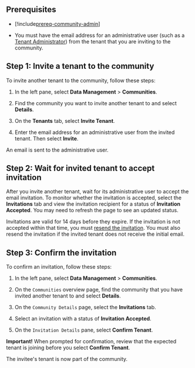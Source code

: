 ## Prerequisites

- [!include[prereq-community-admin](prereq-community-admin.md)]

- You must have the email address for an administrative user (such as a [Tenant Administrator](xref:ccRoles#tenant-roles)) from the tenant that you are inviting to the community.

## Step 1: Invite a tenant to the community

To invite another tenant to the community, follow these steps:

1. In the left pane, select **Data Management** > **Communities**.

1. Find the community you want to invite another tenant to and select **Details**.

1. On the **Tenants** tab, select **Invite Tenant**.

1. Enter the email address for an administrative user from the invited tenant. Then select **Invite**.

  An email is sent to the administrative user.

## Step 2: Wait for invited tenant to accept invitation

After you invite another tenant, wait for its administrative user to accept the email invitation. To monitor whether the invitation is accepted, select the **Invitations** tab and view the invitation recipient for a status of **Invitation Accepted**. You may need to refresh the page to see an updated status.

Invitations are valid for 14 days before they expire. If the invitation is not accepted within that time, you must [resend the invitation](xref:community-resend-invitation). You must also resend the invitation if the invited tenant does not receive the initial email.

## Step 3: Confirm the invitation

To confirm an invitation, follow these steps:

1. In the left pane, select **Data Management** > **Communities**.

1. On the `Communities` overview page, find the community that you have invited another tenant to and select **Details**.

1. On the `Community Details` page, select the **Invitations** tab.

1. Select an invitation with a status of **Invitation Accepted**.

1. On the `Invitation Details` pane, select **Confirm Tenant**. 

  **Important!** When prompted for confirmation, review that the expected tenant is joining before you select **Confirm Tenant**.

The invitee's tenant is now part of the community.
